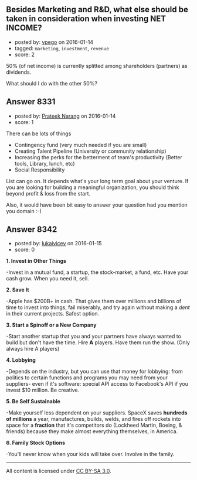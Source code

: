 ## Besides Marketing and R&D, what else should be taken in consideration when investing NET INCOME?

- posted by: [vpego](https://stackexchange.com/users/7073322/vpego) on 2016-01-14
- tagged: `marketing`, `investment`, `revenue`
- score: 2

50% (of net income) is currently splitted among shareholders (partners) as dividends. 

What should I do with the other 50%?


## Answer 8331

- posted by: [Prateek Narang](https://stackexchange.com/users/266637/prateek-narang) on 2016-01-14
- score: 1

There can be lots of things

 - Contingency fund (very much needed if you are small)
 - Creating Talent Pipeline (University or community relationship)
 - Increasing the perks for the betterment of team's productivity (Better tools, Library, lunch, etc)
 - Social Responsibility 

List can go on. It depends what's your long term goal about your venture. If you are looking for building a meaningful organization, you should think beyond profit & loss from the start.

Also, it would have been bit easy to answer your question had you mention you domain :-)


## Answer 8342

- posted by: [lukaivicev](https://stackexchange.com/users/5245413/lukaivicev) on 2016-01-15
- score: 0

**1. Invest in Other Things** 

-Invest in a mutual fund, a startup, the stock-market, a fund, etc. Have your cash grow. When you need it, sell. 

**2. Save It**
 
-Apple has $200B+ in cash. That gives them over millions and billions of time to invest into things, fail miserably, and try again without making a *dent* in their current projects. Safest option. 

**3. Start a Spinoff or a New Company** 

-Start another startup that you and your partners have always wanted to build but don't have the time. Hire **A** players. Have them run the show.
(Only always hire A players)

**4. Lobbying**

-Depends on the industry, but you can use that money for lobbying: from politics to certain functions and programs you may need from your suppliers- even if it's software: special API access to Facebook's API if you invest $10 million. Be creative.

**5. Be Self Sustainable** 

-Make yourself less dependent on your suppliers. SpaceX saves **hundreds of millions** a year, manufactures, builds, welds, and fires off rockets into space for a **fraction** that it's competitors do (Lockheed Martin, Boeing, & friends) because they make almost everything themselves, in America. 

**6. Family Stock Options**

-You'll never know when your kids will take over. Involve in the family.



---

All content is licensed under [CC BY-SA 3.0](https://creativecommons.org/licenses/by-sa/3.0/).
